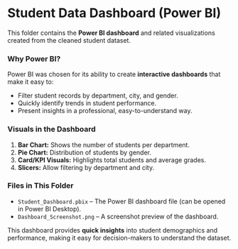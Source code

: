# Student Data Dashboard (Power BI)

This folder contains the **Power BI dashboard** and related visualizations created from the cleaned student dataset.

### Why Power BI?
Power BI was chosen for its ability to create **interactive dashboards** that make it easy to:
- Filter student records by department, city, and gender.
- Quickly identify trends in student performance.
- Present insights in a professional, easy-to-understand way.

### Visuals in the Dashboard
1. **Bar Chart:** Shows the number of students per department.
2. **Pie Chart:** Distribution of students by gender.
3. **Card/KPI Visuals:** Highlights total students and average grades.
4. **Slicers:** Allow filtering by department and city.

### Files in This Folder
- `Student_Dashboard.pbix` – The Power BI dashboard file (can be opened in Power BI Desktop).
- `Dashboard_Screenshot.png` – A screenshot preview of the dashboard.

This dashboard provides **quick insights** into student demographics and performance, making it easy for decision-makers to understand the dataset.
